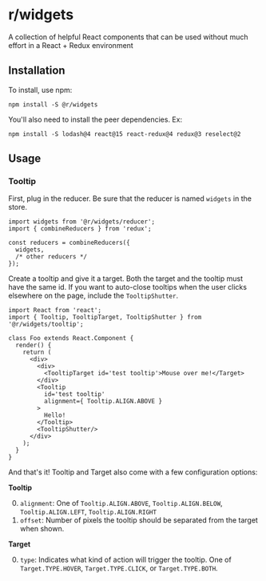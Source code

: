 # r/widgets
A collection of helpful React components that can be used without much effort in a React + Redux environment

## Installation
To install, use npm:

`npm install -S @r/widgets`

You'll also need to install the peer dependencies. Ex:

`npm install -S lodash@4 react@15 react-redux@4 redux@3 reselect@2`

## Usage
### Tooltip
First, plug in the reducer. Be sure that the reducer is named `widgets` in the store.
```es6
import widgets from '@r/widgets/reducer';
import { combineReducers } from 'redux';

const reducers = combineReducers({
  widgets,
  /* other reducers */
});
```

Create a tooltip and give it a target. Both the target and the tooltip must have the same id. If you want to auto-close tooltips when the user clicks elsewhere on the page, include the `TooltipShutter`.
```es6
import React from 'react';
import { Tooltip, TooltipTarget, TooltipShutter } from '@r/widgets/tooltip';

class Foo extends React.Component {
  render() {
    return (
      <div>
        <div>
          <TooltipTarget id='test tooltip'>Mouse over me!</Target>
        </div>
        <Tooltip
          id='test tooltip'
          alignment={ Tooltip.ALIGN.ABOVE }
        >
          Hello!
        </Tooltip>
        <TooltipShutter/>
      </div>
    );
  }
}
```

And that's it! Tooltip and Target also come with a few configuration options:

**Tooltip**

0. `alignment`: One of `Tooltip.ALIGN.ABOVE`, `Tooltip.ALIGN.BELOW`, `Tooltip.ALIGN.LEFT`, `Tooltip.ALIGN.RIGHT`
0. `offset`: Number of pixels the tooltip should be separated from the target when shown.

**Target**

0. `type`: Indicates what kind of action will trigger the tooltip. One of `Target.TYPE.HOVER`, `Target.TYPE.CLICK`, or `Target.TYPE.BOTH`.
